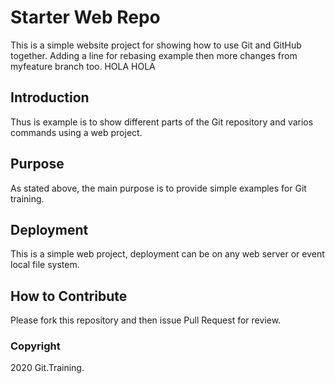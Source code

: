 # Starter Web Repo

This is a simple website project for showing how to use Git and GitHub together. Adding a line for rebasing example then more changes from myfeature branch too.
HOLA HOLA

## Introduction

Thus is example is to show different parts of the Git repository and varios commands using a web project.

## Purpose

As stated above, the main purpose is to provide simple examples for Git training.

## Deployment

This is a simple web project, deployment can be on any web server or event local file system.

## How to Contribute

Please fork this repository and then issue Pull Request for review.

### Copyright

2020 Git.Training.